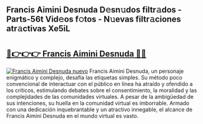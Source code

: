 ## Francis Aimini Desnuda D𝚎sn𝚞dos filtr𝚊dos - Parts-56t Vid𝚎os f𝚘tos - N𝚞evas filtr𝚊ciones atr𝚊ctivas Xe5iL

# <h2><a href="http://mb041m0.tromn.icu/?c=Francis+Aimini+Desnuda">🔗👉👉👉 Francis Aimini Desnuda 🔗🔗</a></h2>

[![Francis Aimini Desnuda nuevo](https://i.imgur.com/pEAQMta.gif)](http://mb041m0.tromn.icu/?c=Francis+Aimini+Desnuda)
Francis Aimini Desnuda, un personaje enigmático y complejo, desafía las etiquetas simples. Su método poco convencional de interactuar con el público en línea ha atraído y ofendido a los críticos, estimulando debates sobre el consentimiento, la moralidad y las complejidades de las comunidades virtuales. A pesar de la ambigüedad de sus intenciones, su huella en la comunidad virtual es imborrable. Armado con una dedicación inquebrantable y un atractivo innegable, el alcance de Francis Aimini Desnuda en el mundo virtual es vasto.
